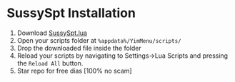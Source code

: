 
# SussySpt Installation

1) Download [SussySpt.lua](https://github.com/pierrelasse/YimStuff/releases/download/v1.4.1/SussySpt.lua)
2) Open your scripts folder at `%appdata%/YimMenu/scripts/`
3) Drop the downloaded file inside the folder
4) Reload your scripts by navigating to Settings->Lua Scripts and pressing the `Reload All` button.
5) Star repo for free dias [100% no scam]
